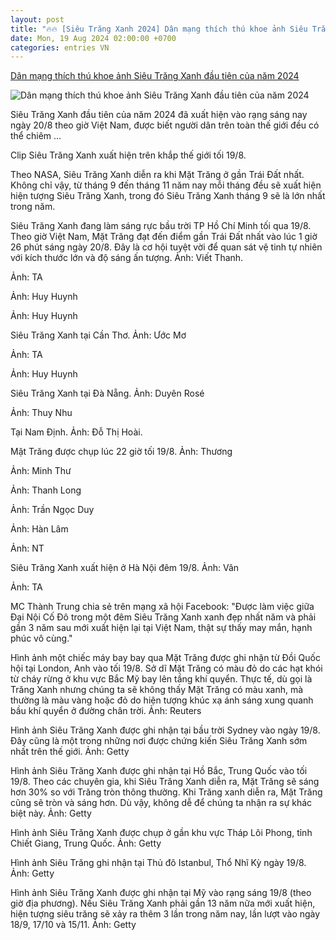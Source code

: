 ```yaml
---
layout: post
title: "🔥🔥 [Siêu Trăng Xanh 2024] Dân mạng thích thú khoe ảnh Siêu Trăng Xanh đầu tiên của năm 2024"
date: Mon, 19 Aug 2024 02:00:00 +0700
categories: entries VN
---
```

[Dân mạng thích thú khoe ảnh Siêu Trăng Xanh đầu tiên của năm 2024](https://kinhtedothi.vn/dan-mang-thich-thu-khoe-anh-sieu-trang-xanh-dau-tien-cua-nam-2024.html)

![Dân mạng thích thú khoe ảnh Siêu Trăng Xanh đầu tiên của năm 2024](https://static.kinhtedothi.vn/1200x630/images/upload//2024/08/20/sieu10.jpg)

Siêu Trăng Xanh đầu tiên của năm 2024 đã xuất hiện vào rạng sáng nay ngày 20/8 theo giờ Việt Nam, được biết người dân trên toàn thế giới đều có thể chiêm ...

Clip Siêu Trăng Xanh xuất hiện trên khắp thế giới tối 19/8.

Theo NASA, Siêu Trăng Xanh diễn ra khi Mặt Trăng ở gần Trái Đất nhất. Không chỉ vậy, từ tháng 9 đến tháng 11 năm nay mỗi tháng đều sẽ xuất hiện hiện tượng Siêu Trăng Xanh, trong đó Siêu Trăng Xanh tháng 9 sẽ là lớn nhất trong năm.

Siêu Trăng Xanh đang làm sáng rực bầu trời TP Hồ Chí Minh tối qua 19/8. Theo giờ Việt Nam, Mặt Trăng đạt đến điểm gần Trái Đất nhất vào lúc 1 giờ 26 phút sáng ngày 20/8. Đây là cơ hội tuyệt vời để quan sát vệ tinh tự nhiên với kích thước lớn và độ sáng ấn tượng. Ảnh: Viết Thanh.

Ảnh: TA

Ảnh: Huy Huynh

Ảnh: Huy Huynh

Siêu Trăng Xanh tại Cần Thơ. Ảnh: Ước Mơ

Ảnh: TA

Ảnh: Huy Huynh

Siêu Trăng Xanh tại Đà Nẵng. Ảnh: Duyên Rosé

Ảnh: Thuy Nhu

Tại Nam Định. Ảnh: Đỗ Thị Hoài.

Mặt Trăng được chụp lúc 22 giờ tối 19/8. Ảnh: Thương

Ảnh: Minh Thư

Ảnh: Thanh Long

Ảnh: Trần Ngọc Duy

Ảnh: Hàn Lâm

Ảnh: NT

Siêu Trăng Xanh xuất hiện ở Hà Nội đêm 19/8. Ảnh: Vân

Ảnh: TA

MC Thành Trung chia sẻ trên mạng xã hội Facebook: "Được làm việc giữa Đại Nội Cố Đô trong một đêm Siêu Trăng Xanh xanh đẹp nhất năm và phải gần 3 năm sau mới xuất hiện lại tại Việt Nam, thật sự thấy may mắn, hạnh phúc vô cùng."

Hình ảnh một chiếc máy bay bay qua Mặt Trăng được ghi nhận từ Đồi Quốc hội tại London, Anh vào tối 19/8. Sở dĩ Mặt Trăng có màu đỏ do các hạt khói từ cháy rừng ở khu vực Bắc Mỹ bay lên tầng khí quyển. Thực tế, dù gọi là Trăng Xanh nhưng chúng ta sẽ không thấy Mặt Trăng có màu xanh, mà thường là màu vàng hoặc đỏ do hiện tượng khúc xạ ánh sáng xung quanh bầu khí quyển ở đường chân trời. Ảnh: Reuters

Hình ảnh Siêu Trăng Xanh được ghi nhận tại bầu trời Sydney vào ngày 19/8. Đây cũng là một trong những nơi được chứng kiến Siêu Trăng Xanh sớm nhất trên thế giới. Ảnh: Getty

Hình ảnh Siêu Trăng Xanh được ghi nhận tại Hồ Bắc, Trung Quốc vào tối 19/8. Theo các chuyên gia, khi Siêu Trăng Xanh diễn ra, Mặt Trăng sẽ sáng hơn 30% so với Trăng tròn thông thường. Khi Trăng xanh diễn ra, Mặt Trăng cũng sẽ tròn và sáng hơn. Dù vậy, không dễ để chúng ta nhận ra sự khác biệt này. Ảnh: Getty

Hình ảnh Siêu Trăng Xanh được chụp ở gần khu vực Tháp Lôi Phong, tỉnh Chiết Giang, Trung Quốc. Ảnh: Getty

Hình ảnh Siêu Trăng ghi nhận tại Thủ đô Istanbul, Thổ Nhĩ Kỳ ngày 19/8. Ảnh: Getty

Hình ảnh Siêu Trăng Xanh được ghi nhận tại Mỹ vào rạng sáng 19/8 (theo giờ địa phương). Nếu Siêu Trăng Xanh phải gần 13 năm nữa mới xuất hiện, hiện tượng siêu trăng sẽ xảy ra thêm 3 lần trong năm nay, lần lượt vào ngày 18/9, 17/10 và 15/11. Ảnh: Getty

